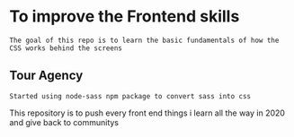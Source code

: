 # To improve the Frontend skills

    The goal of this repo is to learn the basic fundamentals of how the CSS works behind the screens

## Tour Agency

    Started using node-sass npm package to convert sass into css

This repository is to push every front end things i learn all the way in 2020 and give back to communitys

